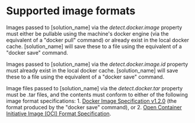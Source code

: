 # Supported image formats

Images passed to [solution_name] via the *detect.docker.image* property must either be pullable using the machine's docker engine (via the equivalent of a "docker pull" command) or already exist in the local docker cache. [solution_name] will save these to a file using the equivalent of a "docker save" command.

Images passed to [solution_name] via the *detect.docker.image.id* property must already exist in the local docker cache. [solution_name] will save these to a file using the equivalent of a "docker save" command.

Image files passed to [solution_name] via the *detect.docker.tar* property must be .tar files, and the contents must conform to either of the following image format specifications: 1. [Docker Image Specification v1.2.0](https://github.com/moby/moby/blob/master/image/spec/v1.2.md) (the format produced by the "docker save" command), or 2. [Open Container Initiative Image (OCI) Format Specification](https://github.com/opencontainers/image-spec/blob/main/spec.md).

